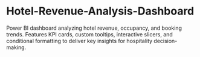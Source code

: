 # Hotel-Revenue-Analysis-Dashboard
Power BI dashboard analyzing hotel revenue, occupancy, and booking trends. Features KPI cards, custom tooltips, interactive slicers, and conditional formatting to deliver key insights for hospitality decision-making.
